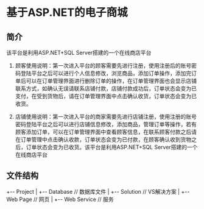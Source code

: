 # 基于ASP.NET的电子商城

## 简介

该平台是利用ASP.NET+SQL Server搭建的一个在线商店平台

1. 顾客使用说明：第一次进入平台的顾客需要先进行注册，使用注册后的账号密码登陆平台之后可以进行个人信息修改，浏览商品，添加订单操作，添加完订单后可以在订单管理界面进行删除订单的操作，在订单管理界面也会显示店铺联系方式，如确认无误请联系店铺付款，店铺付款成功后，订单状态会变为已支付，在受到货物后，请在订单管理界面中点击确认收货，订单状态会变为已收货。

2. 店铺使用说明：第一次进入平台的商家需要先进行店铺注册，使用注册的账号密码登陆平台之后可以进行店铺信息修改，添加商品，管理订单等操作，若有顾客添加订单，可以在订单管理界面中查看顾客信息，在联系顾客付款之后请在订单管理中点击确认收款，订单状态会变为已付款，在顾客确认收到货物之后，订单状态会变为已收货。该平台是利用ASP.NET+SQL Server搭建的一个在线商店平台

## 文件结构

+-- Project
|    +-- Database // 数据库文件
|    +-- Solution // VS解决方案
|    +-- Web Page // 网页
|    +-- Web Service // 服务
